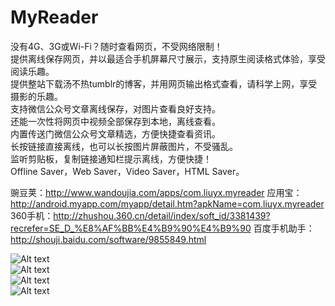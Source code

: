 # MyReader

没有4G、3G或Wi-Fi？随时查看网页，不受网络限制！<br/>
提供离线保存网页，并以最适合手机屏幕尺寸展示，支持原生阅读格式体验，享受阅读乐趣。<br/>
提供整站下载汤不热tumblr的博客，并用网页输出格式查看，请科学上网，享受摄影的乐趣。<br/>
支持微信公众号文章离线保存，对图片查看良好支持。<br/>
还能一次性将网页中视频全部保存到本地，离线查看。<br/>
内置传送门微信公众号文章精选，方便快捷查看资讯。<br/>
长按链接直接离线，也可以长按图片屏蔽图片，不受骚乱。<br/>
监听剪贴板，复制链接通知栏提示离线，方便快捷！<br/>
Offline Saver，Web Saver，Video Saver，HTML Saver。

豌豆荚：http://www.wandoujia.com/apps/com.liuyx.myreader
应用宝：http://android.myapp.com/myapp/detail.htm?apkName=com.liuyx.myreader
360手机：http://zhushou.360.cn/detail/index/soft_id/3381439?recrefer=SE_D_%E8%AF%BB%E4%B9%90%E4%B9%90
百度手机助手：http://shouji.baidu.com/software/9855849.html

![Alt text](/Screenshots/Screenshot1_960.png "读乐乐截屏")<br/>
![Alt text](/Screenshots/Screenshot2_960.png "读乐乐截屏")<br/>
![Alt text](/Screenshots/Screenshot3_960.png "读乐乐截屏")<br/>
![Alt text](/Screenshots/Screenshot4_960.png "读乐乐截屏")<br/>
